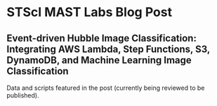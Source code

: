 # STScI MAST Labs Blog Post

## Event-driven Hubble Image Classification:<br>Integrating AWS Lambda, Step Functions, S3, DynamoDB, and Machine Learning Image Classification

Data and scripts featured in the post (currently being reviewed to be published).
